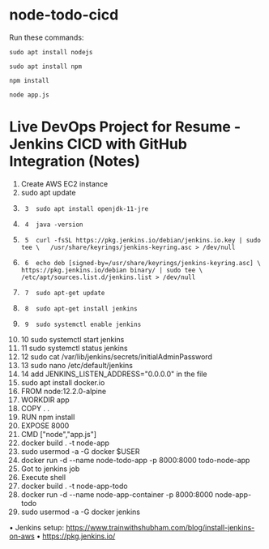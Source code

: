 # node-todo-cicd

Run these commands:


`sudo apt install nodejs`


`sudo apt install npm`


`npm install`

`node app.js`



# Live DevOps Project for Resume - Jenkins CICD with GitHub Integration (Notes)

1)	Create AWS EC2 instance
2)	sudo apt update
3)	    3  sudo apt install openjdk-11-jre
4)	    4  java -version
5)	    5  curl -fsSL https://pkg.jenkins.io/debian/jenkins.io.key | sudo tee \   /usr/share/keyrings/jenkins-keyring.asc > /dev/null 
6)	    6  echo deb [signed-by=/usr/share/keyrings/jenkins-keyring.asc] \   https://pkg.jenkins.io/debian binary/ | sudo tee \   /etc/apt/sources.list.d/jenkins.list > /dev/null
7)	    7  sudo apt-get update 
8)	    8  sudo apt-get install jenkins
9)	    9  sudo systemctl enable jenkins
10)	   10  sudo systemctl start jenkins
11)	   11  sudo systemctl status jenkins
12)	   12  sudo cat /var/lib/jenkins/secrets/initialAdminPassword
13)	   13  sudo nano /etc/default/jenkins 
14)	   14  add JENKINS_LISTEN_ADDRESS="0.0.0.0" in the file
15)	sudo apt install docker.io
16)	FROM node:12.2.0-alpine
17)	WORKDIR app
18)	COPY . .
19)	RUN npm install
20)	EXPOSE 8000
21)	CMD ["node","app.js"]
22)	docker build . -t node-app
23)	sudo usermod -a -G docker $USER
24)	docker run -d --name node-todo-app -p 8000:8000 todo-node-app
25)	Got to jenkins job
26)	Execute shell 
27)	docker build . -t node-app-todo
28)	docker run -d --name node-app-container -p 8000:8000 node-app-todo
29)	sudo usermod -a -G docker jenkins



•	Jenkins setup: https://www.trainwithshubham.com/blog/install-jenkins-on-aws
•	https://pkg.jenkins.io/





